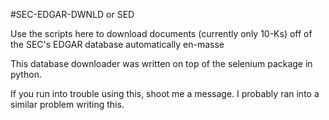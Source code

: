 #SEC-EDGAR-DWNLD or SED

Use the scripts here to download documents (currently only 10-Ks) off of the SEC's EDGAR database automatically en-masse

This database downloader was written on top of the selenium package in python.

If you run into trouble using this, shoot me a message. I probably ran into a similar problem writing this.
